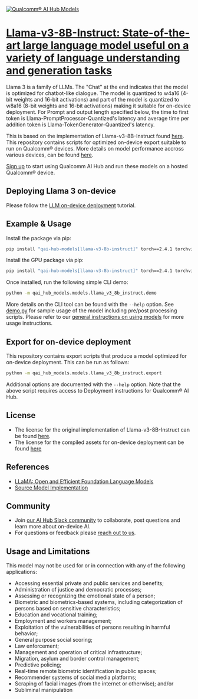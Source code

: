 [![Qualcomm® AI Hub Models](https://qaihub-public-assets.s3.us-west-2.amazonaws.com/qai-hub-models/quic-logo.jpg)](../../README.md)


# [Llama-v3-8B-Instruct: State-of-the-art large language model useful on a variety of language understanding and generation tasks](https://aihub.qualcomm.com/models/llama_v3_8b_instruct)

Llama 3 is a family of LLMs. The "Chat" at the end indicates that the model is optimized for chatbot-like dialogue. The model is quantized to w4a16 (4-bit weights and 16-bit activations) and part of the model is quantized to w8a16 (8-bit weights and 16-bit activations) making it suitable for on-device deployment. For Prompt and output length specified below, the time to first token is Llama-PromptProcessor-Quantized's latency and average time per addition token is Llama-TokenGenerator-Quantized's latency.

This is based on the implementation of Llama-v3-8B-Instruct found [here](https://huggingface.co/meta-llama/Meta-Llama-3-8B-Instruct/). This repository contains scripts for optimized on-device
export suitable to run on Qualcomm® devices. More details on model performance
accross various devices, can be found [here](https://aihub.qualcomm.com/models/llama_v3_8b_instruct).

[Sign up](https://myaccount.qualcomm.com/signup) to start using Qualcomm AI Hub and run these models on a hosted Qualcomm® device.

## Deploying Llama 3 on-device

Please follow the [LLM on-device deployment](https://github.com/quic/ai-hub-apps/tree/main/tutorials/llm_on_genie) tutorial.



## Example & Usage

Install the package via pip:
```bash
pip install "qai-hub-models[llama-v3-8b-instruct]" torch==2.4.1 torchvision==0.19.1 aimet-onnx==2.6.0
```

Install the GPU package via pip:
```bash
pip install "qai-hub-models[llama-v3-8b-instruct]" torch==2.4.1 torchvision==0.19.1 https://github.com/quic/aimet/releases/download/2.6.0/aimet_onnx-2.6.0+cu121-cp310-cp310-manylinux_2_34_x86_64.whl -f https://download.pytorch.org/whl/torch_stable.html
```



Once installed, run the following simple CLI demo:

```bash
python -m qai_hub_models.models.llama_v3_8b_instruct.demo
```
More details on the CLI tool can be found with the `--help` option. See
[demo.py](demo.py) for sample usage of the model including pre/post processing
scripts. Please refer to our [general instructions on using
models](../../../#getting-started) for more usage instructions.

## Export for on-device deployment

This repository contains export scripts that produce a model optimized for
on-device deployment. This can be run as follows:

```bash
python -m qai_hub_models.models.llama_v3_8b_instruct.export
```
Additional options are documented with the `--help` option. Note that the above
script requires access to Deployment instructions for Qualcomm® AI Hub.


## License
* The license for the original implementation of Llama-v3-8B-Instruct can be found
  [here](https://huggingface.co/meta-llama/Meta-Llama-3-8B-Instruct/blob/main/LICENSE).
* The license for the compiled assets for on-device deployment can be found [here](https://huggingface.co/meta-llama/Meta-Llama-3-8B-Instruct/blob/main/LICENSE)


## References
* [LLaMA: Open and Efficient Foundation Language Models](https://ai.meta.com/blog/meta-llama-3/)
* [Source Model Implementation](https://huggingface.co/meta-llama/Meta-Llama-3-8B-Instruct/)



## Community
* Join [our AI Hub Slack community](https://aihub.qualcomm.com/community/slack) to collaborate, post questions and learn more about on-device AI.
* For questions or feedback please [reach out to us](mailto:ai-hub-support@qti.qualcomm.com).


## Usage and Limitations

This model may not be used for or in connection with any of the following applications:

- Accessing essential private and public services and benefits;
- Administration of justice and democratic processes;
- Assessing or recognizing the emotional state of a person;
- Biometric and biometrics-based systems, including categorization of persons based on sensitive characteristics;
- Education and vocational training;
- Employment and workers management;
- Exploitation of the vulnerabilities of persons resulting in harmful behavior;
- General purpose social scoring;
- Law enforcement;
- Management and operation of critical infrastructure;
- Migration, asylum and border control management;
- Predictive policing;
- Real-time remote biometric identification in public spaces;
- Recommender systems of social media platforms;
- Scraping of facial images (from the internet or otherwise); and/or
- Subliminal manipulation
